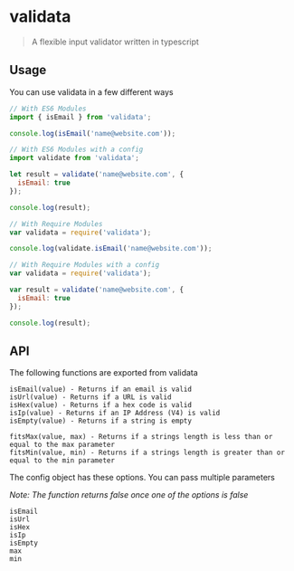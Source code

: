 # validata
> A flexible input validator written in typescript

## Usage
You can use validata in a few different ways

```javascript
// With ES6 Modules
import { isEmail } from 'validata';

console.log(isEmail('name@website.com'));
```

```javascript
// With ES6 Modules with a config
import validate from 'validata';

let result = validate('name@website.com', {
  isEmail: true
});

console.log(result);
```
```javascript
// With Require Modules
var validata = require('validata');

console.log(validate.isEmail('name@website.com'));
```
```javascript
// With Require Modules with a config
var validata = require('validata');

var result = validate('name@website.com', {
  isEmail: true
});

console.log(result);
```

## API
The following functions are exported from validata


```
isEmail(value) - Returns if an email is valid
isUrl(value) - Returns if a URL is valid
isHex(value) - Returns if a hex code is valid
isIp(value) - Returns if an IP Address (V4) is valid
isEmpty(value) - Returns if a string is empty

fitsMax(value, max) - Returns if a strings length is less than or equal to the max parameter
fitsMin(value, min) - Returns if a strings length is greater than or equal to the min parameter
```

The config object has these options. You can pass multiple parameters

*Note: The function returns false once one of the options is false*
```
isEmail
isUrl
isHex
isIp
isEmpty
max
min
```